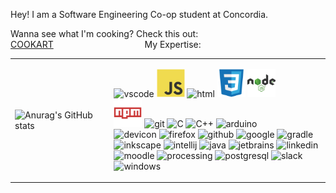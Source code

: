 Hey! I am a Software Engineering Co-op student at Concordia.  

Wanna see what I'm cooking? Check this out: [COOKART](https://cookart.onrender.com)&nbsp;&nbsp;&nbsp;&nbsp;&nbsp;&nbsp;&nbsp;&nbsp;&nbsp;&nbsp;&nbsp;&nbsp;&nbsp;&nbsp;&nbsp;&nbsp;&nbsp;&nbsp;&nbsp;&nbsp;&nbsp;&nbsp;&nbsp;&nbsp;&nbsp;&nbsp;&nbsp;&nbsp;&nbsp;&nbsp;&nbsp;&nbsp;&nbsp;&nbsp;&nbsp;&nbsp; My Expertise:  


<table>
  <tr>
    <td>
      <img src="https://github-readme-stats.vercel.app/api?username=leonlolleonlol&hide=contribs,stars&&rank_icon=github&bg_color=30,e96443,904e95&title_color=fff&text_color=fff&include_all_commits=true" alt="Anurag's GitHub stats"/>
    </td>
    <td>
      <p align="left">
        <img src="https://cdn.jsdelivr.net/gh/devicons/devicon/icons/vscode/vscode-original.svg" alt="vscode" width="45" height="45"/>
        <img src="https://raw.githubusercontent.com/devicons/devicon/master/icons/javascript/javascript-original.svg" alt="javascript" width="45" height="45" />
        <img src="https://cdn.jsdelivr.net/gh/devicons/devicon/icons/html5/html5-original.svg" alt="html" width="45" height="45"/>
        <img src="https://raw.githubusercontent.com/devicons/devicon/master/icons/css3/css3-original.svg" alt="css3" width="45" height="45" />
        <img src="https://raw.githubusercontent.com/devicons/devicon/master/icons/nodejs/nodejs-original-wordmark.svg" alt="nodejs" width="45" height="45" /> <br>
        <img src="https://raw.githubusercontent.com/devicons/devicon/master/icons/npm/npm-original-wordmark.svg" alt="npm" width="45" height="45" />
        <img src="https://cdn.jsdelivr.net/gh/devicons/devicon/icons/git/git-original.svg" alt="git" width="45" height="45"/>
        <img src="https://cdn.jsdelivr.net/gh/devicons/devicon@latest/icons/c/c-original.svg" alt="C" width="45" height="45"/>
        <img src="https://cdn.jsdelivr.net/gh/devicons/devicon@latest/icons/cplusplus/cplusplus-original.svg"  alt="C++" width="45" height="45"/>
        <img src="https://cdn.jsdelivr.net/gh/devicons/devicon/icons/arduino/arduino-original.svg" alt="arduino" width="45" height="45"/> <br>
        <img src="https://cdn.jsdelivr.net/gh/devicons/devicon/icons/devicon/devicon-original.svg" alt="devicon" width="45" height="45"/>
        <img src="https://cdn.jsdelivr.net/gh/devicons/devicon/icons/firefox/firefox-original.svg" alt="firefox" width="45" height="45"/>
        <img src="https://cdn.jsdelivr.net/gh/devicons/devicon/icons/github/github-original.svg" alt="github" width="45" height="45"/>
        <img src="https://cdn.jsdelivr.net/gh/devicons/devicon/icons/google/google-original.svg" alt="google" width="45" height="45"/>
        <img src="https://cdn.jsdelivr.net/gh/devicons/devicon/icons/gradle/gradle-original.svg" alt="gradle" width="45" height="45"/> <br>
        <img src="https://cdn.jsdelivr.net/gh/devicons/devicon/icons/inkscape/inkscape-original.svg" alt="inkscape" width="45" height="45"/>
        <img src="https://cdn.jsdelivr.net/gh/devicons/devicon/icons/intellij/intellij-original.svg" alt="intellij" width="45" height="45"/>
        <img src="https://cdn.jsdelivr.net/gh/devicons/devicon/icons/java/java-original.svg" alt="java" width="45" height="45"/>
        <img src="https://cdn.jsdelivr.net/gh/devicons/devicon/icons/jetbrains/jetbrains-original.svg" alt="jetbrains" width="45" height="45"/>
        <img src="https://cdn.jsdelivr.net/gh/devicons/devicon/icons/linkedin/linkedin-original.svg" alt="linkedin" width="45" height="45"/>  <br>
        <img src="https://cdn.jsdelivr.net/gh/devicons/devicon/icons/moodle/moodle-original.svg" alt="moodle" width="45" height="45"/>
        <img src="https://cdn.jsdelivr.net/gh/devicons/devicon/icons/processing/processing-original.svg" alt="processing" width="45" height="45"/>
        <img src="https://cdn.jsdelivr.net/gh/devicons/devicon/icons/postgresql/postgresql-original.svg" alt="postgresql" width="45" height="45"/>
        <img src="https://cdn.jsdelivr.net/gh/devicons/devicon/icons/slack/slack-original.svg" alt="slack" width="45" height="45"/>
        <img src="https://cdn.jsdelivr.net/gh/devicons/devicon/icons/windows8/windows8-original.svg" alt="windows" width="45" height="45"/>
      </p>
    </td>
  </tr>
</table>
